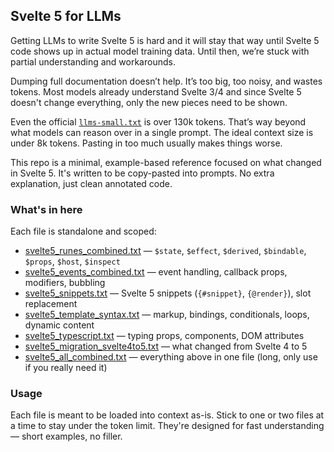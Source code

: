 ## Svelte 5 for LLMs

Getting LLMs to write Svelte 5 is hard and it will stay that way until Svelte 5 code shows up in actual model training data. Until then, we’re stuck with partial understanding and workarounds.

Dumping full documentation doesn’t help. It’s too big, too noisy, and wastes tokens. Most models already understand Svelte 3/4 and since Svelte 5 doesn't change everything, only the new pieces need to be shown.

Even the official [`llms-small.txt`](https://svelte.dev/llms-small.txt) is over 130k tokens. That’s way beyond what models can reason over in a single prompt. The ideal context size is under 8k tokens. Pasting in too much usually makes things worse.

This repo is a minimal, example-based reference focused on what changed in Svelte 5. It's written to be copy-pasted into prompts. No extra explanation, just clean annotated code.

### What's in here

Each file is standalone and scoped:

- [svelte5_runes_combined.txt](./svelte5_runes_combined.txt) — `$state`, `$effect`, `$derived`, `$bindable`, `$props`, `$host`, `$inspect`
- [svelte5_events_combined.txt](./svelte5_events_combined.txt) — event handling, callback props, modifiers, bubbling
- [svelte5_snippets.txt](./svelte5_snippets.txt) — Svelte 5 snippets (`{#snippet}`, `{@render}`), slot replacement
- [svelte5_template_syntax.txt](./svelte5_template_syntax.txt) — markup, bindings, conditionals, loops, dynamic content
- [svelte5_typescript.txt](./svelte5_typescript.txt) — typing props, components, DOM attributes
- [svelte5_migration_svelte4to5.txt](./svelte5_migration_svelte4to5.txt) — what changed from Svelte 4 to 5
- [svelte5_all_combined.txt](./svelte5_all_combined.txt) — everything above in one file (long, only use if you really need it)

### Usage

Each file is meant to be loaded into context as-is. Stick to one or two files at a time to stay under the token limit. They're designed for fast understanding — short examples, no filler.
